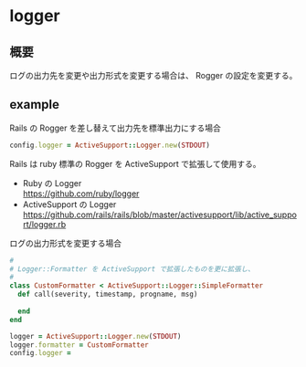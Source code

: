# logger

## 概要

ログの出力先を変更や出力形式を変更する場合は、 Rogger の設定を変更する。  

## example

Rails の Rogger を差し替えて出力先を標準出力にする場合

```ruby
config.logger = ActiveSupport::Logger.new(STDOUT)
```

Rails は ruby 標準の Rogger を ActiveSupport で拡張して使用する。  

- Ruby の Logger  
https://github.com/ruby/logger  
- ActiveSupport の Logger  
https://github.com/rails/rails/blob/master/activesupport/lib/active_support/logger.rb  

ログの出力形式を変更する場合

```ruby
#
# Logger::Formatter を ActiveSupport で拡張したものを更に拡張し、
#
class CustomFormatter < ActiveSupport::Logger::SimpleFormatter
  def call(severity, timestamp, progname, msg)
    
  end
end

logger = ActiveSupport::Logger.new(STDOUT)
logger.formatter = CustomFormatter
config.logger = 
```
